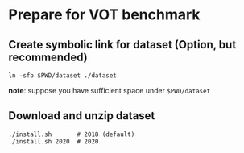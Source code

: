 # Prepare for VOT benchmark

## Create symbolic link for dataset  (Option, but recommended)

````shell
ln -sfb $PWD/dataset ./dataset
````
**note**: suppose you have sufficient space under `$PWD/dataset`

## Download and unzip dataset

````shell
./install.sh       # 2018 (default)
./install.sh 2020  # 2020
````

